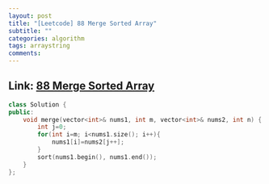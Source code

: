 ```yaml
---
layout: post
title: "[Leetcode] 88 Merge Sorted Array"
subtitle: ""
categories: algorithm
tags: arraystring
comments:
---
```


## Link: [88 Merge Sorted Array](https://leetcode.com/problems/merge-sorted-array/)

```cpp
class Solution {
public:
    void merge(vector<int>& nums1, int m, vector<int>& nums2, int n) {
        int j=0;
        for(int i=m; i<nums1.size(); i++){
            nums1[i]=nums2[j++];
        }
        sort(nums1.begin(), nums1.end());
    }
};
```
